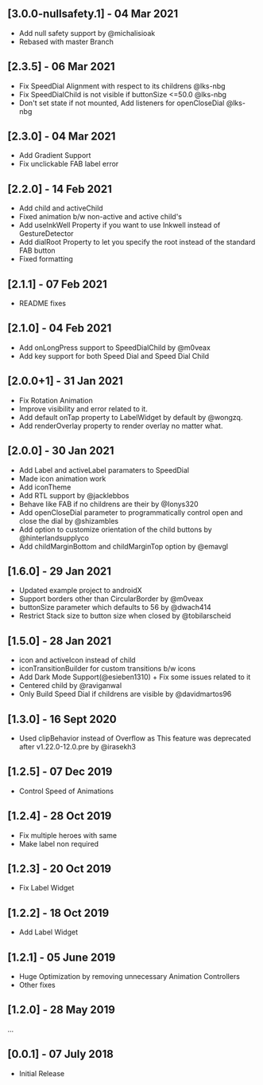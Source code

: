 ## [3.0.0-nullsafety.1] - 04 Mar 2021

- Add null safety support by @michalisioak
- Rebased with master Branch

## [2.3.5] - 06 Mar 2021

- Fix SpeedDial Alignment with respect to its childrens @lks-nbg
- Fix SpeedDialChild is not visible if buttonSize <=50.0 @lks-nbg
- Don't set state if not mounted, Add listeners for openCloseDial @lks-nbg

## [2.3.0] - 04 Mar 2021

- Add Gradient Support
- Fix unclickable FAB label error

## [2.2.0] - 14 Feb 2021

- Add child and activeChild
- Fixed animation b/w non-active and active child's
- Add useInkWell Property if you want to use Inkwell instead of GestureDetector
- Add dialRoot Property to let you specify the root instead of the standard FAB button
- Fixed formatting

## [2.1.1] - 07 Feb 2021

- README fixes

## [2.1.0] - 04 Feb 2021

- Add onLongPress support to SpeedDialChild by @m0veax
- Add key support for both Speed Dial and Speed Dial Child

## [2.0.0+1] - 31 Jan 2021

- Fix Rotation Animation
- Improve visibility and error related to it.
- Add default onTap property to LabelWidget by default by @wongzq.
- Add renderOverlay property to render overlay no matter what.

## [2.0.0] - 30 Jan 2021

- Add Label and activeLabel paramaters to SpeedDial
- Made icon animation work
- Add iconTheme
- Add RTL support by @jacklebbos
- Behave like FAB if no childrens are their by @Ionys320
- Add openCloseDial parameter to programmatically control open and close the dial by @shizambles
- Add option to customize orientation of the child buttons by @hinterlandsupplyco
- Add childMarginBottom and childMarginTop option by @emavgl

## [1.6.0] - 29 Jan 2021

- Updated example project to androidX
- Support borders other than CircularBorder by @m0veax
- buttonSize parameter which defaults to 56 by @dwach414
- Restrict Stack size to button size when closed by @tobilarscheid

## [1.5.0] - 28 Jan 2021

- icon and activeIcon instead of child
- iconTransitionBuilder for custom transitions b/w icons
- Add Dark Mode Support(@esieben1310) + Fix some issues related to it 
- Centered child by @raviganwal
- Only Build Speed Dial if childrens are visible by @davidmartos96

## [1.3.0] - 16 Sept 2020

- Used clipBehavior instead of Overflow as This feature was deprecated after v1.22.0-12.0.pre by @irasekh3

## [1.2.5] - 07 Dec 2019

- Control Speed of Animations

## [1.2.4] - 28 Oct 2019

- Fix multiple heroes with same 
- Make label non required

## [1.2.3] - 20 Oct 2019

- Fix Label Widget

## [1.2.2] - 18 Oct 2019

- Add Label Widget

## [1.2.1] - 05 June 2019

- Huge Optimization by removing unnecessary Animation Controllers
- Other fixes

## [1.2.0] - 28 May 2019

...

## [0.0.1] - 07 July 2018

- Initial Release
